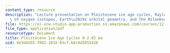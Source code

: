 ```yaml
---
content_type: resource
description: "Lecture presentation on Pleistocene ice age cycles, Rayleigh distillation\
  \ of oxygen isotopes, Earth\u2019s orbital geometry, and the Milankovitch hypothesis."
file: https://ol-ocw-studio-app-production.s3.amazonaws.com/courses/12-842-climate-physics-and-chemistry-fall-2008/8e5b02657802101803cfb8c0d5055426_part1_lec7.pdf
file_type: application/pdf
resourcetype: Document
title: Pleistocene Ice Age Cycles 0-2.65 ma
uid: 8e5b0265-7802-1018-03cf-b8c0d5055426
---
```

